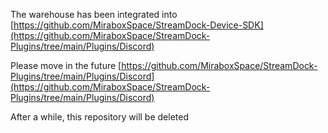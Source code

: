 The warehouse has been integrated into [https://github.com/MiraboxSpace/StreamDock-Device-SDK](https://github.com/MiraboxSpace/StreamDock-Plugins/tree/main/Plugins/Discord)

Please move in the future [https://github.com/MiraboxSpace/StreamDock-Plugins/tree/main/Plugins/Discord](https://github.com/MiraboxSpace/StreamDock-Plugins/tree/main/Plugins/Discord)

After a while, this repository will be deleted
